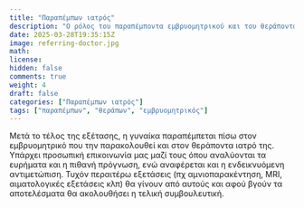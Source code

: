 ```yaml
---
title: "Παραπέμπων ιατρός"
description: "Ο ρόλος του παραπέμποντα εμβρυομητρικού και του θεράποντα ιατρού"
date: 2025-03-28T19:35:15Z
image: referring-doctor.jpg
math: 
license: 
hidden: false
comments: true
weight: 4
draft: false
categories: ["Παραπέμπων ιατρός"]
tags: ["παραπέμπων", "θεράπων", "εμβρυομητρικός"]
---
```


Μετά το τέλος της εξέτασης, η γυναίκα παραπέμπεται πίσω στον εμβρυομητρικό που την παρακολουθεί και στον θεράποντα ιατρό της. Υπάρχει προσωπική επικοινωνία μας μαζί τους όπου αναλύονται τα ευρήματα και η πιθανή πρόγνωση, ενώ αναφέρεται και η ενδεικνυόμενη αντιμετώπιση. Τυχόν περαιτέρω εξετάσεις (πχ αμνιοπαρακέντηση, MRI, αιματολογικές εξετάσεις κλπ) θα γίνουν από αυτούς και αφού βγούν τα αποτελέσματα θα ακολουθήσει η τελική συμβουλευτική.